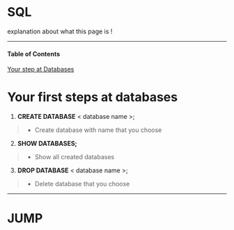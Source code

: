 # SQL
explanation about what this page is !
***

#### Table of Contents
[Your step at Databases](#Your-first)



# Your first steps at databases
1. **CREATE DATABASE** < database name >;
> - Create database with name that you choose

2. **SHOW DATABASES;**
> - Show all created databases

3. **DROP DATABASE** < database name >;
 > - Delete database that you choose
***




















# JUMP
